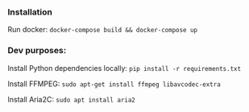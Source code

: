 ### Installation

Run docker: `docker-compose build && docker-compose up`

### Dev purposes:

Install Python dependencies locally: `pip install -r requirements.txt`

Install FFMPEG: `sudo apt-get install ffmpeg libavcodec-extra`

Install Aria2C: `sudo apt install aria2`